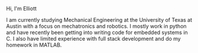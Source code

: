 Hi, I'm Elliott

I am currently studying Mechanical Engineering at the University of Texas at Austin with a focus on mechatronics and robotics. I mostly work in python and have recently been getting into writing code for embedded systems in C. I also have limited experience with full stack development and do my homework in MATLAB.
